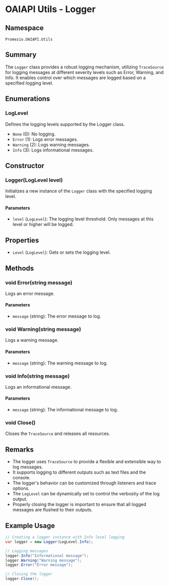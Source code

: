 # OAIAPI Utils - Logger

## Namespace
`Promezio.OAIAPI.Utils`

## Summary
The `Logger` class provides a robust logging mechanism, utilizing `TraceSource` for logging messages at different severity levels such as Error, Warning, and Info. It enables control over which messages are logged based on a specified logging level.

## Enumerations

### LogLevel
Defines the logging levels supported by the Logger class.
- `None` (0): No logging.
- `Error` (1): Logs error messages.
- `Warning` (2): Logs warning messages.
- `Info` (3): Logs informational messages.

## Constructor

### Logger(LogLevel level)
Initializes a new instance of the `Logger` class with the specified logging level.

#### Parameters
- `level` (`LogLevel`): The logging level threshold. Only messages at this level or higher will be logged.

## Properties

- `Level` (`LogLevel`): Gets or sets the logging level.

## Methods

### void Error(string message)
Logs an error message.

#### Parameters
- `message` (string): The error message to log.

### void Warning(string message)
Logs a warning message.

#### Parameters
- `message` (string): The warning message to log.

### void Info(string message)
Logs an informational message.

#### Parameters
- `message` (string): The informational message to log.

### void Close()
Closes the `TraceSource` and releases all resources.

## Remarks
- The logger uses `TraceSource` to provide a flexible and extensible way to log messages.
- It supports logging to different outputs such as text files and the console.
- The logger's behavior can be customized through listeners and trace options.
- The `LogLevel` can be dynamically set to control the verbosity of the log output.
- Properly closing the logger is important to ensure that all logged messages are flushed to their outputs.

## Example Usage
```csharp
// Creating a logger instance with Info level logging
var logger = new Logger(LogLevel.Info);

// Logging messages
logger.Info("Informational message");
logger.Warning("Warning message");
logger.Error("Error message");

// Closing the logger
logger.Close();